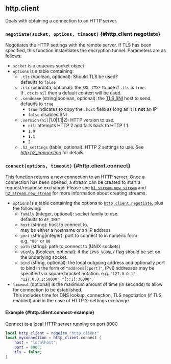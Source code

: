 ## http.client

Deals with obtaining a connection to an HTTP server.

### `negotiate(socket, options, timeout)` <!-- --> {#http.client.negotiate}

Negotiates the HTTP settings with the remote server. If TLS has been specified, this function instantiates the encryption tunnel. Parameters are as follows:

  - `socket` is a cqueues socket object
  - `options` is a table containing:
	- `.tls` (boolean, optional): Should TLS be used?  
	  defaults to `false`
	- `.ctx` (userdata, optional): the `SSL_CTX*` to use if `.tls` is `true`.  
	  If `.ctx` is `nil` then a default context will be used.
	- `.sendname` (string|boolean, optional): the [TLS SNI](https://en.wikipedia.org/wiki/Server_Name_Indication) host to send.  
	  defaults to `true`
	  - `true` indicates to copy the `.host` field as long as it is **not** an IP
	  - `false` disables SNI
	- `.version` (`nil`|1.0|1.1|2): HTTP version to use.
	  - `nil`: attempts HTTP 2 and falls back to HTTP 1.1
	  - `1.0`
	  - `1.1`
	  - `2`
	- `.h2_settings` (table, optional): HTTP 2 settings to use. See [*http.h2_connection*](#http.h2_connection) for details


### `connect(options, timeout)` <!-- --> {#http.client.connect}

This function returns a new connection to an HTTP server. Once a connection has been opened, a stream can be created to start a request/response exchange. Please see [`h1_stream.new_stream`](#h1_stream.new_stream) and [`h2_stream.new_stream`](#h2_stream.new_stream) for more information about creating streams.

  - `options` is a table containing the options to [`http.client.negotiate`](#http.client.negotiate), plus the following:
	  - `family` (integer, optional): socket family to use.  
		defaults to `AF_INET`
	  - `host` (string): host to connect to.  
		may be either a hostname or an IP address
	  - `port` (string|integer): port to connect to in numeric form  
		e.g. `"80"` or `80`
	  - `path` (string): path to connect to (UNIX sockets)
	  - `v6only` (boolean, optional): if the `IPV6_V6ONLY` flag should be set on the underlying socket.
	  - `bind` (string, optional): the local outgoing address and optionally port to bind in the form of `"address[:port]"`, IPv6 addresses may be specified via square bracket notation. e.g. `"127.0.0.1"`, `"127.0.0.1:50000"`, `"[::1]:30000"`.
  - `timeout` (optional) is the maximum amount of time (in seconds) to allow for connection to be established.  
	This includes time for DNS lookup, connection, TLS negotiation (if TLS enabled) and in the case of HTTP 2: settings exchange.

#### Example {#http.client.connect-example}

Connect to a local HTTP server running on port 8000

```lua
local http_client = require "http.client"
local myconnection = http_client.connect {
	host = "localhost";
	port = 8000;
	tls = false;
}
```
